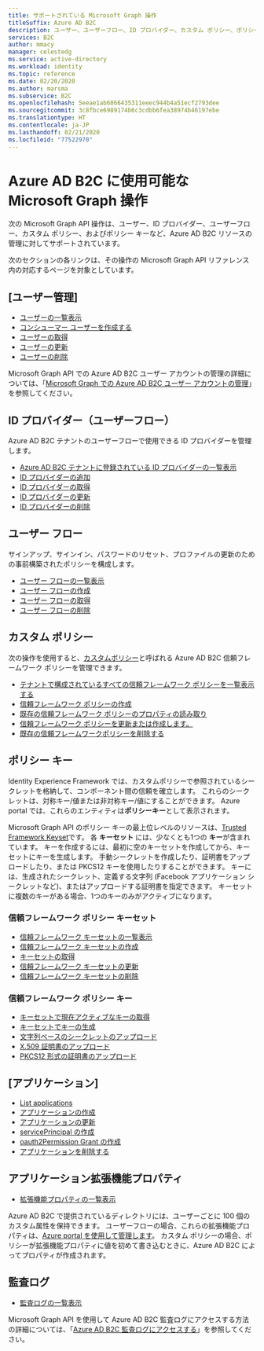 ```yaml
---
title: サポートされている Microsoft Graph 操作
titleSuffix: Azure AD B2C
description: ユーザー、ユーザーフロー、ID プロバイダー、カスタム ポリシー、ポリシー キーなど、Azure AD B2C リソースの管理に対してサポートされている Microsoft Graph 操作のインデックスです。
services: B2C
author: mmacy
manager: celestedg
ms.service: active-directory
ms.workload: identity
ms.topic: reference
ms.date: 02/20/2020
ms.author: marsma
ms.subservice: B2C
ms.openlocfilehash: 5eeae1ab6866435311eeec944b4a51ecf2793dee
ms.sourcegitcommit: 3c8fbce6989174b6c3cdbb6fea38974b46197ebe
ms.translationtype: HT
ms.contentlocale: ja-JP
ms.lasthandoff: 02/21/2020
ms.locfileid: "77522970"
---
```

# <a name="microsoft-graph-operations-available-for-azure-ad-b2c"></a>Azure AD B2C に使用可能な Microsoft Graph 操作

次の Microsoft Graph API 操作は、ユーザー、ID プロバイダー、ユーザーフロー、カスタム ポリシー、およびポリシー キーなど、Azure AD B2C リソースの管理に対してサポートされています。

次のセクションの各リンクは、その操作の Microsoft Graph API リファレンス内の対応するページを対象としています。

## <a name="user-management"></a>[ユーザー管理]

- [ユーザーの一覧表示](https://docs.microsoft.com/graph/api/user-list)
- [コンシューマー ユーザーを作成する](https://docs.microsoft.com/graph/api/user-post-users)
- [ユーザーの取得](https://docs.microsoft.com/graph/api/user-get)
- [ユーザーの更新](https://docs.microsoft.com/graph/api/user-update)
- [ユーザーの削除](https://docs.microsoft.com/graph/api/user-delete)

Microsoft Graph API での Azure AD B2C ユーザー アカウントの管理の詳細については、「[Microsoft Graph での Azure AD B2C ユーザー アカウントの管理](manage-user-accounts-graph-api.md)」を参照してください。

## <a name="identity-providers-user-flow"></a>ID プロバイダー（ユーザーフロー）

Azure AD B2C テナントのユーザーフローで使用できる ID プロバイダーを管理します。

- [Azure AD B2C テナントに登録されている ID プロバイダーの一覧表示](https://docs.microsoft.com/graph/api/identityprovider-list)
- [ID プロバイダーの追加](https://docs.microsoft.com/graph/api/identityprovider-post-identityproviders)
- [ID プロバイダーの取得](https://docs.microsoft.com/graph/api/identityprovider-get)
- [ID プロバイダーの更新](https://docs.microsoft.com/graph/api/identityprovider-update)
- [ID プロバイダーの削除](https://docs.microsoft.com/graph/api/identityprovider-delete)

## <a name="user-flow"></a>ユーザー フロー

サインアップ、サインイン、パスワードのリセット、プロファイルの更新のための事前構築されたポリシーを構成します。

- [ユーザー フローの一覧表示](https://docs.microsoft.com/graph/api/identityuserflow-list)
- [ユーザー フローの作成](https://docs.microsoft.com/graph/api/identityuserflow-post-userflows)
- [ユーザー フローの取得](https://docs.microsoft.com/graph/api/identityuserflow-get)
- [ユーザー フローの削除](https://docs.microsoft.com/graph/api/identityuserflow-delete)

## <a name="custom-policies"></a>カスタム ポリシー

次の操作を使用すると、[カスタムポリシー](custom-policy-overview.md)と呼ばれる Azure AD B2C 信頼フレームワーク ポリシーを管理できます。

- [テナントで構成されているすべての信頼フレームワーク ポリシーを一覧表示する](https://docs.microsoft.com/graph/api/trustframework-list-trustframeworkpolicies)
- [信頼フレームワーク ポリシーの作成](https://docs.microsoft.com/graph/api/trustframework-post-trustframeworkpolicy)
- [既存の信頼フレームワーク ポリシーのプロパティの読み取り](https://docs.microsoft.com/graph/api/trustframeworkpolicy-get)
- [信頼フレームワーク ポリシーを更新または作成します。](https://docs.microsoft.com/graph/api/trustframework-put-trustframeworkpolicy)
- [既存の信頼フレームワークポリシーを削除する](https://docs.microsoft.com/graph/api/trustframeworkpolicy-delete)

## <a name="policy-keys"></a>ポリシー キー

Identity Experience Framework では、カスタムポリシーで参照されているシークレットを格納して、コンポーネント間の信頼を確立します。 これらのシークレットは、対称キー/値または非対称キー/値にすることができます。 Azure portal では、これらのエンティティは**ポリシーキー**として表示されます。

Microsoft Graph API のポリシー キーの最上位レベルのリソースは、[Trusted Framework Keyset](https://docs.microsoft.com/graph/api/resources/trustframeworkkeyset)です。 各 **キーセット** には、少なくとも1つの **キー**が含まれています。 キーを作成するには、最初に空のキーセットを作成してから、キーセットにキーを生成します。 手動シークレットを作成したり、証明書をアップロードしたり、または PKCS12 キーを使用したりすることができます。 キーには、生成されたシークレット、定義する文字列 (Facebook アプリケーション シークレットなど)、またはアップロードする証明書を指定できます。 キーセットに複数のキーがある場合、1つのキーのみがアクティブになります。

### <a name="trust-framework-policy-keyset"></a>信頼フレームワーク ポリシー キーセット

- [信頼フレームワーク キーセットの一覧表示](https://docs.microsoft.com/graph/api/trustframework-list-keysets)
- [信頼フレームワーク キーセットの作成](https://docs.microsoft.com/graph/api/trustframework-post-keysets)
- [キーセットの取得](https://docs.microsoft.com/graph/api/trustframeworkkeyset-get)
- [信頼フレームワーク キーセットの更新](https://docs.microsoft.com/graph/api/trustframeworkkeyset-update)
- [信頼フレームワーク キーセットの削除](https://docs.microsoft.com/graph/api/trustframeworkkeyset-delete)

### <a name="trust-framework-policy-key"></a>信頼フレームワーク ポリシー キー

- [キーセットで現在アクティブなキーの取得](https://docs.microsoft.com/graph/api/trustframeworkkeyset-getactivekey)
- [キーセットでキーの生成](https://docs.microsoft.com/graph/api/trustframeworkkeyset-generatekey)
- [文字列ベースのシークレットのアップロード](https://docs.microsoft.com/graph/api/trustframeworkkeyset-uploadsecret)
- [X.509 証明書のアップロード](https://docs.microsoft.com/graph/api/trustframeworkkeyset-uploadcertificate)
- [PKCS12 形式の証明書のアップロード](https://docs.microsoft.com/graph/api/trustframeworkkeyset-uploadpkcs12)

## <a name="applications"></a>[アプリケーション]

- [List applications](https://docs.microsoft.com/graph/api/application-list)
- [アプリケーションの作成](https://docs.microsoft.com/graph/api/resources/application)
- [アプリケーションの更新](https://docs.microsoft.com/graph/api/application-update)
- [servicePrincipal の作成](https://docs.microsoft.com/graph/api/resources/serviceprincipal)
- [oauth2Permission Grant の作成](https://docs.microsoft.com/graph/api/resources/oauth2permissiongrant)
- [アプリケーションを削除する](https://docs.microsoft.com/graph/api/application-delete)

## <a name="application-extension-properties"></a>アプリケーション拡張機能プロパティ

- [拡張機能プロパティの一覧表示](https://docs.microsoft.com/graph/api/application-list-extensionproperty)

Azure AD B2C で提供されているディレクトリには、ユーザーごとに 100 個のカスタム属性を保持できます。 ユーザーフローの場合、これらの拡張機能プロパティは、[Azure portal を使用して管理します](custom-policy-custom-attributes.md)。 カスタム ポリシーの場合、ポリシーが拡張機能プロパティに値を初めて書き込むときに、Azure AD B2C によってプロパティが作成されます。

## <a name="audit-logs"></a>監査ログ

- [監査ログの一覧表示](https://docs.microsoft.com/graph/api/directoryaudit-list)

Microsoft Graph API を使用して Azure AD B2C 監査ログにアクセスする方法の詳細については、「[Azure AD B2C 監査ログにアクセスする](view-audit-logs.md)」を参照してください。
